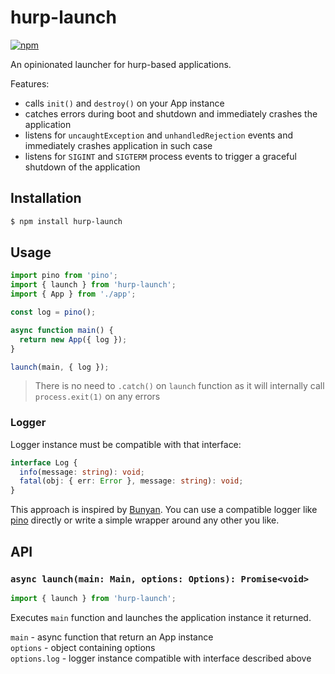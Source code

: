 # hurp-launch

[![npm](https://img.shields.io/npm/v/hurp-launch.svg?style=flat-square)](https://www.npmjs.com/package/hurp-launch)

An opinionated launcher for hurp-based applications.

Features:
- calls `init()` and `destroy()` on your App instance
- catches errors during boot and shutdown and immediately crashes the application
- listens for `uncaughtException` and `unhandledRejection` events and immediately crashes application in such case
- listens for `SIGINT` and `SIGTERM` process events to trigger a graceful shutdown of the application

## Installation

```bash
$ npm install hurp-launch
```

## Usage

```typescript
import pino from 'pino';
import { launch } from 'hurp-launch';
import { App } from './app';

const log = pino();

async function main() {
  return new App({ log });
}

launch(main, { log });
```

> There is no need to `.catch()` on `launch` function as it will internally call `process.exit(1)` on any errors

### Logger

Logger instance must be compatible with that interface:

```typescript
interface Log {
  info(message: string): void;
  fatal(obj: { err: Error }, message: string): void;
}
```

This approach is inspired by [Bunyan](https://github.com/trentm/node-bunyan). You can use a compatible logger like [pino](https://github.com/pinojs/pino) directly or write a simple wrapper around any other you like.

## API

### `async launch(main: Main, options: Options): Promise<void>`

```ts
import { launch } from 'hurp-launch';
```

Executes `main` function and launches the application instance it returned.

`main` - async function that return an App instance  
`options` - object containing options  
`options.log` - logger instance compatible with interface described above  
